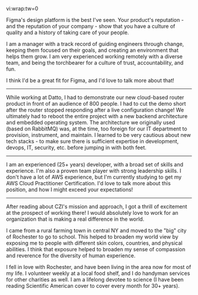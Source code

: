 vi:wrap:tw=0

Figma's design platform is the best I've seen. Your product's reputation  - and the reputation of your company - show that you have a culture of quality and a history of taking care of your people. 

I am a manager with a track record of guiding engineers through change, keeping them focused on their goals, and creating an environment that helps them grow. I am very experienced working remotely with a diverse team, and being the torchbearer for a culture of trust, accountability, and fun. 

I think I'd be a great fit for Figma, and I'd love to talk more about that!

-----

While working at Datto, I had to demonstrate our new cloud-based router product in front of an audience of 800 people. I
had to cut the demo short after the router stopped responding after a live configuration change! We ultimately had to reboot the entire project  with a new backend architecture and embedded operating system. The architecture we originally used (based on RabbitMQ) was, at the time, too foreign for our IT department to provision, instrument, and maintain. I learned to be very cautious about new tech stacks - to make sure there is sufficient expertise in development, devops, IT, security, etc. before jumping in with both feet.


-----

I am an experienced (25+ years) developer, with a broad set of skills and experience. I'm also a proven team player with strong leadership skills. I don't have a lot of AWS experience, but I'm currently studying to get my AWS Cloud Practitioner Certification. I'd love to talk more about this position, and how I might exceed your expectations!

-----

After reading about CZI's mission and approach, I got a thrill of excitement at the prospect of working there! I would absolutely love to work for an organization that is making a real difference in the world.

I came from a rural farming town in central NY and moved to the "big" city of Rochester to go to school. This helped to broaden my world view by exposing me to people with different skin colors, countries, and physical abilities. I think that exposure helped to broaden my sense of compassion and reverence for the diversity of human experience.

I fell in love with Rochester, and have been living in the area now for most of my life. I volunteer weekly at a local food shelf, and I do handyman services for other charities as well. I am a lifelong devotee to science (I have been reading Scientific American cover to cover every month for 30+ years).
